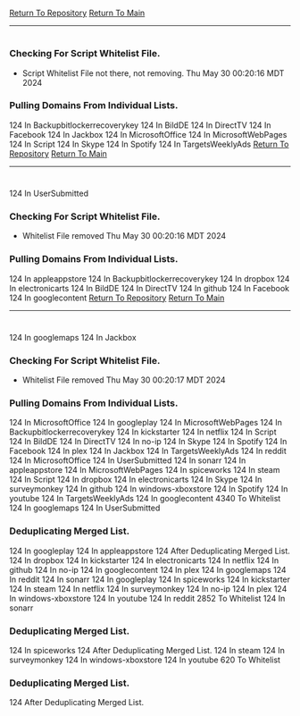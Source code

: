 [Return To Repository](https://github.com/DigitalWarrior/piholeparser/)
[Return To Main](https://github.com/DigitalWarrior/piholeparser/blob/master/RecentRunLogs/Mainlog.md)
____________________________________
# 
### Checking For Script Whitelist File.
* Script Whitelist File not there, not removing. Thu May 30 00:20:16 MDT 2024
### Pulling Domains From Individual Lists.
124 In Backupbitlockerrecoverykey
124 In BildDE
124 In DirectTV
124 In Facebook
124 In Jackbox
124 In MicrosoftOffice
124 In MicrosoftWebPages
124 In Script
124 In Skype
124 In Spotify
124 In TargetsWeeklyAds
[Return To Repository](https://github.com/DigitalWarrior/piholeparser/)
[Return To Main](https://github.com/DigitalWarrior/piholeparser/blob/master/RecentRunLogs/Mainlog.md)
____________________________________
# 
124 In UserSubmitted
### Checking For Script Whitelist File.
* Whitelist File removed Thu May 30 00:20:16 MDT 2024
### Pulling Domains From Individual Lists.
124 In appleappstore
124 In Backupbitlockerrecoverykey
124 In dropbox
124 In electronicarts
124 In BildDE
124 In DirectTV
124 In github
124 In Facebook
124 In googlecontent
[Return To Repository](https://github.com/DigitalWarrior/piholeparser/)
[Return To Main](https://github.com/DigitalWarrior/piholeparser/blob/master/RecentRunLogs/Mainlog.md)
____________________________________
# 
124 In googlemaps
124 In Jackbox
### Checking For Script Whitelist File.
* Whitelist File removed Thu May 30 00:20:17 MDT 2024
### Pulling Domains From Individual Lists.
124 In MicrosoftOffice
124 In googleplay
124 In MicrosoftWebPages
124 In Backupbitlockerrecoverykey
124 In kickstarter
124 In netflix
124 In Script
124 In BildDE
124 In DirectTV
124 In no-ip
124 In Skype
124 In Spotify
124 In Facebook
124 In plex
124 In Jackbox
124 In TargetsWeeklyAds
124 In reddit
124 In MicrosoftOffice
124 In UserSubmitted
124 In sonarr
124 In appleappstore
124 In MicrosoftWebPages
124 In spiceworks
124 In steam
124 In Script
124 In dropbox
124 In electronicarts
124 In Skype
124 In surveymonkey
124 In github
124 In windows-xboxstore
124 In Spotify
124 In youtube
124 In TargetsWeeklyAds
124 In googlecontent
4340 To Whitelist
124 In googlemaps
124 In UserSubmitted
### Deduplicating Merged List.
124 In googleplay
124 In appleappstore
124 After Deduplicating Merged List.
124 In dropbox
124 In kickstarter
124 In electronicarts
124 In netflix
124 In github
124 In no-ip
124 In googlecontent
124 In plex
124 In googlemaps
124 In reddit
124 In sonarr
124 In googleplay
124 In spiceworks
124 In kickstarter
124 In steam
124 In netflix
124 In surveymonkey
124 In no-ip
124 In plex
124 In windows-xboxstore
124 In youtube
124 In reddit
2852 To Whitelist
124 In sonarr
### Deduplicating Merged List.
124 In spiceworks
124 After Deduplicating Merged List.
124 In steam
124 In surveymonkey
124 In windows-xboxstore
124 In youtube
620 To Whitelist
### Deduplicating Merged List.
124 After Deduplicating Merged List.
